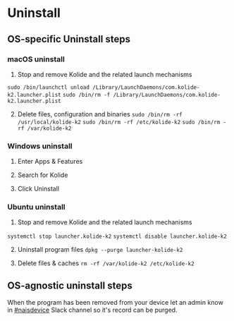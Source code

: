# Uninstall

## OS-specific Uninstall steps

### macOS uninstall

1. Stop and remove Kolide and the related launch mechanisms

`sudo /bin/launchctl unload /Library/LaunchDaemons/com.kolide-k2.launcher.plist`
`sudo /bin/rm -f /Library/LaunchDaemons/com.kolide-k2.launcher.plist`

2. Delete files, configuration and binaries
`sudo /bin/rm -rf /usr/local/kolide-k2`
`sudo /bin/rm -rf /etc/kolide-k2`
`sudo /bin/rm -rf /var/kolide-k2`

### Windows uninstall

1. Enter  Apps & Features

2. Search for Kolide 

3. Click Uninstall 


### Ubuntu uninstall

1. Stop and remove Kolide and the related launch mechanisms

`systemctl stop launcher.kolide-k2`
`systemctl disable launcher.kolide-k2`

2. Uninstall program files
`dpkg --purge launcher-kolide-k2`

3. Delete files & caches
`rm -rf /var/kolide-k2 /etc/kolide-k2`


## OS-agnostic uninstall steps
When the program has been removed from your device let an admin know in [#naisdevice](https://nav-it.slack.com/archives/C013XV66XHB) Slack channel so it's record can be purged.



